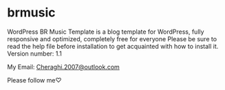 # brmusic
WordPress BR Music Template is a blog template for WordPress, fully responsive and optimized, completely free for everyone
Please be sure to read the help file before installation to get acquainted with how to install it.
Version number: 1.1

My Email: Cheraghi.2007@outlook.com

Please follow me♡
